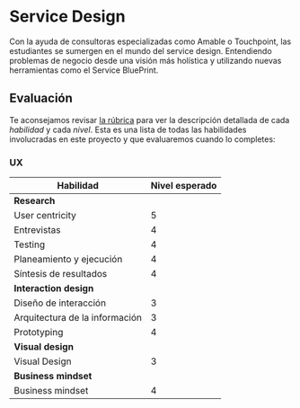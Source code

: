 # Service Design

Con la ayuda de consultoras especializadas como Amable o Touchpoint, las
estudiantes se sumergen en el mundo del service design. Entendiendo problemas
de negocio desde una visión más holística y utilizando nuevas herramientas
como el Service BluePrint.

## Evaluación

Te aconsejamos revisar [la rúbrica](https://docs.google.com/spreadsheets/u/1/d/e/2PACX-1vRktPN4ilZtkRN5tUb3DVhgeihwlzk63_-JI3moA-bXpKDbHDioAK2H3qbrwWNb0Ql4wX22Tgv7-PDv/pubhtml)
para ver la descripción detallada de cada _habilidad_ y cada _nivel_. Esta es
una lista de todas las habilidades involucradas en este proyecto y que
evaluaremos cuando lo  completes:

### UX

| Habilidad                      | Nivel esperado |
|--------------------------------|----------------|
| **Research**                                    |
| User centricity                | 5              |
| Entrevistas                    | 4              |
| Testing                        | 4              |
| Planeamiento y ejecución       | 4              |
| Síntesis de resultados         | 4              |
| **Interaction design**                          |
| Diseño de interacción          | 3              |
| Arquitectura de la información | 3              |
| Prototyping                    | 4              |
| **Visual design**                               |
| Visual Design                  | 3              |
| **Business mindset**                            |
| Business mindset               | 4              |